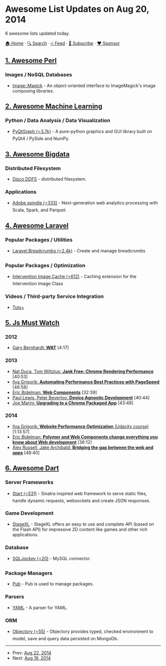 # Awesome List Updates on Aug 20, 2014

6 awesome lists updated today.

[🏠 Home](/README.md) · [🔍 Search](https://www.trackawesomelist.com/search/) · [🔥 Feed](https://www.trackawesomelist.com/rss.xml) · [📮 Subscribe](https://trackawesomelist.us17.list-manage.com/subscribe?u=d2f0117aa829c83a63ec63c2f&id=36a103854c) · [❤️  Sponsor](https://github.com/sponsors/theowenyoung)



## [1. Awesome Perl](/content/hachiojipm/awesome-perl/README.md)

### Images / NoSQL Databases

*   [Image::Magick](https://metacpan.org/pod/Image::Magick) - An object-oriented interface to ImageMagick's image composing libraries.

## [2. Awesome Machine Learning](/content/josephmisiti/awesome-machine-learning/README.md)

### Python / Data Analysis / Data Visualization

*   [PyQtGraph (⭐3.7k)](https://github.com/pyqtgraph/pyqtgraph) - A pure-python graphics and GUI library built on PyQt4 / PySide and NumPy.

## [3. Awesome Bigdata](/content/newTendermint/awesome-bigdata/README.md)

### Distributed Filesystem

*   [Disco DDFS](http://disco.readthedocs.org/en/latest/howto/ddfs.html) - distributed filesystem.

### Applications

*   [Adobe spindle (⭐333)](https://github.com/adobe-research/spindle) - Next-generation web analytics processing with Scala, Spark, and Parquet.

## [4. Awesome Laravel](/content/chiraggude/awesome-laravel/README.md)

### Popular Packages / Utilities

*   [Laravel Breadcrumbs (⭐2.4k)](https://github.com/davejamesmiller/laravel-breadcrumbs) - Create and manage breadcrumbs

### Popular Packages / Optimization

*   [Intervention Image Cache (⭐612)](https://github.com/Intervention/imagecache) - Caching extension for the Intervention Image Class

### Videos / Third-party Service Integration

*   [Tuts+](http://code.tutsplus.com/categories/laravel/courses)

## [5. Js Must Watch](/content/bolshchikov/js-must-watch/README.md)

### 2012

*   [Gary Bernhardt: **WAT**](https://www.destroyallsoftware.com/talks/wat) \[4:17]

### 2013

*   [Nat Duca, Tom Wiltzius: **Jank Free: Chrome Rendering Performance**](https://www.youtube.com/watch?v=n8ep4leoN9A\&feature=youtu.be) \[40:53]
*   [Ilya Grigorik: **Automating Performance Best Practices with PageSpeed**](https://www.youtube.com/watch?v=uR5urTx8S4E\&feature=youtu.be) \[46:58]
*   [Eric Bidelman: **Web Components**](https://www.youtube.com/watch?v=fqULJBBEVQE\&feature=youtu.be) \[32:39]
*   [Paul Lewis, Peter Beverloo: **Device Agnostic Development**](https://www.youtube.com/watch?v=055ekKZk7mc\&feature=youtu.be)  \[40:44]
*   [Joe Marini: **Upgrading to a Chrome Packaged App**](https://www.youtube.com/watch?v=e0W2szZ2qhg\&feature=youtu.be) \[43:49]

### 2014

*   [Ilya Grigorik: **Website Performance Optimization** (Udacity course)](https://www.udacity.com/course/ud884) \[1:13:57]
*   [Eric Bidelman: **Polymer and Web Components change everything you know about Web development**](https://www.youtube.com/watch?v=8OJ7ih8EE7s) \[36:12]
*   [Alex Russell, Jake Archibald: **Bridging the gap between the web and apps**](https://www.youtube.com/watch?v=_yy0CDLnhMA)  \[48:40]

## [6. Awesome Dart](/content/yissachar/awesome-dart/README.md)

### Server Frameworks

*   [Start (⭐531)](https://github.com/lvivski/start) - Sinatra inspired web framework to serve static files, handle dynamic requests, websockets and create JSON responses.

### Game Development

*   [StageXL](http://www.stagexl.org/) - StageXL offers an easy to use and complete API (based on the Flash API) for impressive 2D content like games and other rich applications.

### Database

*   [SQLJockey (⭐20)](https://github.com/jamesots/sqljocky) - MySQL connector.

### Package Managers

*   [Pub](https://pub.dartlang.org/) - Pub is used to manage packages.

### Parsers

*   [YAML](https://pub.dartlang.org/packages/yaml) - A parser for YAML.

### ORM

*   [Objectory (⭐55)](https://github.com/vadimtsushko/objectory) - Objectory provides typed, checked environment to model, save and query data persisted on MongoDb.

---

- Prev: [Aug 22, 2014](/content/2014/08/22/README.md)
- Next: [Aug 19, 2014](/content/2014/08/19/README.md)
